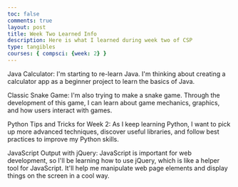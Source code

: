 ```yaml
---
toc: false
comments: true
layout: post
title: Week Two Learned Info 
description: Here is what I learned during week two of CSP
type: tangibles
courses: { compsci: {week: 2} }
---
```






Java Calculator: I'm starting to re-learn Java. I'm thinking about creating a calculator app as a beginner project to learn the basics of Java.

Classic Snake Game: I'm also trying to make a snake game. Through the development of this game, I can learn about game mechanics, graphics, and how users interact with games.

Python Tips and Tricks for Week 2: As I keep learning Python, I want to pick up more advanced techniques, discover useful libraries, and follow best practices to improve my Python skills.

JavaScript Output with jQuery: JavaScript is important for web development, so I'll be learning how to use jQuery, which is like a helper tool for JavaScript. It'll help me manipulate web page elements and display things on the screen in a cool way.